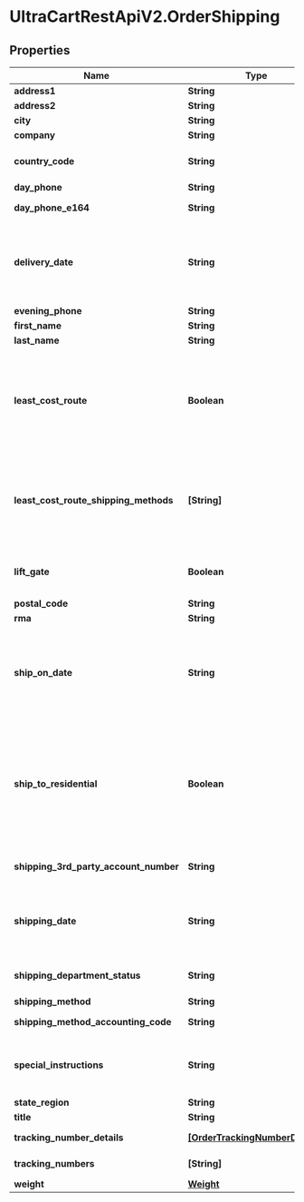 # UltraCartRestApiV2.OrderShipping

## Properties
Name | Type | Description | Notes
------------ | ------------- | ------------- | -------------
**address1** | **String** | Address line 1 | [optional] 
**address2** | **String** | Address line 2 | [optional] 
**city** | **String** | City | [optional] 
**company** | **String** | Company | [optional] 
**country_code** | **String** | ISO-3166 two letter country code | [optional] 
**day_phone** | **String** | Day time phone | [optional] 
**day_phone_e164** | **String** | Day time phone (E164 format) | [optional] 
**delivery_date** | **String** | Date the customer is requesting delivery on.  Typically used for perishable product delivery. | [optional] 
**evening_phone** | **String** | Evening phone | [optional] 
**first_name** | **String** | First name | [optional] 
**last_name** | **String** | Last name | [optional] 
**least_cost_route** | **Boolean** | If true, instructs UltraCart to apply the cheapest shipping method to this order.  Used only for channel partner order inserts. | [optional] 
**least_cost_route_shipping_methods** | **[String]** | List of shipping methods to consider if least_code_route is true. Used only for channel parter order inserts. | [optional] 
**lift_gate** | **Boolean** | Lift gate requested (LTL shipping methods only) | [optional] 
**postal_code** | **String** | Postal code | [optional] 
**rma** | **String** | RMA number | [optional] 
**ship_on_date** | **String** | Date the customer is requesting that the order ship on.  Typically used for perishable product delivery. | [optional] 
**ship_to_residential** | **Boolean** | True if the shipping address is residential.  Effects the methods that are available to the customer as well as the price of the shipping method. | [optional] 
**shipping_3rd_party_account_number** | **String** | Shipping 3rd party account number | [optional] 
**shipping_date** | **String** | Date/time the order shipped on.  This date is set once the first shipment is sent to the customer. | [optional] 
**shipping_department_status** | **String** | Shipping department status | [optional] 
**shipping_method** | **String** | Shipping method | [optional] 
**shipping_method_accounting_code** | **String** | Shipping method accounting code | [optional] 
**special_instructions** | **String** | Special instructions from the customer regarding shipping | [optional] 
**state_region** | **String** | State | [optional] 
**title** | **String** | Title | [optional] 
**tracking_number_details** | [**[OrderTrackingNumberDetails]**](OrderTrackingNumberDetails.md) | Tracking number details | [optional] 
**tracking_numbers** | **[String]** | Tracking numbers | [optional] 
**weight** | [**Weight**](Weight.md) |  | [optional] 


